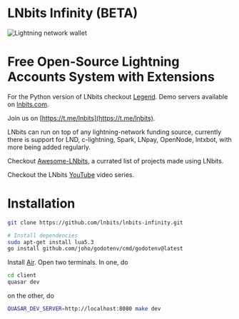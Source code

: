 LNbits Infinity (BETA)
======

![Lightning network wallet](https://i.imgur.com/EHvK6Lq.png)

# Free Open-Source Lightning Accounts System with Extensions

For the Python version of LNbits checkout <a href="https://github.com/lnbits/lnbits-legend/">Legend</a>. Demo servers available on [lnbits.com](https://lnbits.com).

Join us on [https://t.me/lnbits](https://t.me/lnbits).

LNbits can run on top of any lightning-network funding source, currently there is support for LND, c-lightning, Spark, LNpay, OpenNode, lntxbot, with more being added regularly.

Checkout [Awesome-LNbits](https://github.com/cryptoteun/awesome-lnbits), a currated list of projects made using LNbits.

Checkout the LNbits [YouTube](https://www.youtube.com/playlist?list=PLPj3KCksGbSYG0ciIQUWJru1dWstPHshe) video series.

# Installation

```sh
git clone https://github.com/lnbits/lnbits-infinity.git

# Install dependencies 
sudo apt-get install lua5.3
go install github.com/joho/godotenv/cmd/godotenv@latest
```
Install [Air](https://github.com/cosmtrek/air).
Open two terminals. In one, do

```sh
cd client
quasar dev
```

on the other, do

```sh
QUASAR_DEV_SERVER=http://localhost:8080 make dev
```
